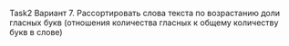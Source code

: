 Task2
Вариант 7.
Рассортировать слова текста по возрастанию доли гласных букв (отношения количества гласных к общему количеству букв в слове)
